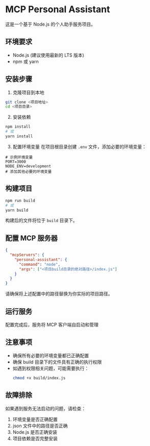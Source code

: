 # MCP Personal Assistant

这是一个基于 Node.js 的个人助手服务项目。

## 环境要求

- Node.js (建议使用最新的 LTS 版本)
- npm 或 yarn

## 安装步骤

1. 克隆项目到本地

```bash
git clone <项目地址>
cd <项目目录>
```

2. 安装依赖

```bash
npm install
# 或
yarn install
```

3. 配置环境变量
   在项目根目录创建 `.env` 文件，添加必要的环境变量：

```env
# 示例环境变量
PORT=3000
NODE_ENV=development
# 添加其他必要的环境变量
```

## 构建项目

```bash
npm run build
# 或
yarn build
```

构建后的文件将位于 `build` 目录下。

## 配置 MCP 服务器

```json
{
  "mcpServers": {
    "personal-assistant": {
      "command": "node",
      "args": ["<项目build目录的绝对路径>/index.js"]
    }
  }
}
```

请确保将上述配置中的路径替换为你实际的项目路径。

## 运行服务

配置完成后，服务将 MCP 客户端自启动和管理

## 注意事项

- 确保所有必要的环境变量都已正确配置
- 确保 build 目录下的文件具有正确的执行权限
- 如遇到权限相关问题，可能需要执行：
  ```bash
  chmod +x build/index.js
  ```

## 故障排除

如果遇到服务无法启动的问题，请检查：

1. 环境变量是否正确配置
2. json 文件中的路径是否正确
3. Node.js 是否正确安装
4. 项目依赖是否完整安装
